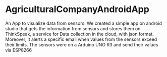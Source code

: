 # AgriculturalCompanyAndroidApp
An App to visualize data from sensors. We created a simple app on android studio that gets the information from sensors and stores them
on ThinkSpeak, a service for Data collection in the cloud, with json format. Moreover, it alerts a specific email when values from the sensors exceed their limits.
The sensors were on a Arduino UNO R3 and send their values via ESP8266
